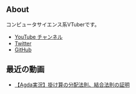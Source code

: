 ## About

コンピュータサイエンス系VTuberです。

- [YouTube チャンネル](https://www.youtube.com/channel/UC8sze9KG6vl6rjq88nnEOmQ)
- [Twitter](https://twitter/laxfunctor)
- [GitHub](https://github.com/laxfunctor)

## 最近の動画

- [【Agda実況】掛け算の分配法則、結合法則の証明](https://www.youtube.com/channel/UC8sze9KG6vl6rjq88nnEOmQ)


